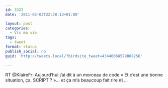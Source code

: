 ```yaml
---
id: 3322
date: '2011-03-03T22:38:13+01:00'

layout: post
categories:
  - Vis ma vie
tags:
  - tweet
format: status
publish_social: no
guid: 'http://tweets.local/?birdsite_tweet=43440066579808256'

---
```


RT @KlaireFr: Aujourd’hui j’ai dit à un morceau de code « Et c’est une bonne situation, ça, SCRIPT ? »… et ça m’a beaucoup fait rire #j …